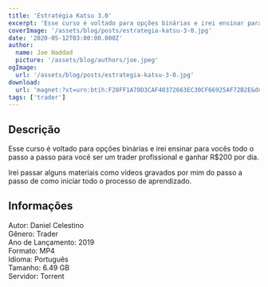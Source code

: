 ```yaml
---
title: 'Estratégia Katsu 3.0'
excerpt: 'Esse curso é voltado para opções binárias e irei ensinar para vocês todo o passo a passo para você ser um trader profissional e ganhar R$200 por dia.  Irei passar alguns materiais como vídeos gravados por mim do passo a passo de como iniciar todo o processo de aprendizado. Info'
coverImage: '/assets/blog/posts/estrategia-katsu-3-0.jpg'
date: '2020-05-12T03:00:00.000Z'
author:
  name: Joe Haddad
  picture: '/assets/blog/authors/joe.jpeg'
ogImage:
  url: '/assets/blog/posts/estrategia-katsu-3-0.jpg'
download:
  url: 'magnet:?xt=urn:btih:F28FF1A70D3CAF40372663EC30CF66925AF72B2E&dn=ESTRAT%c3%89GIA%20KATSU%203.0&tr=udp%3a%2f%2ftracker.openbittorrent.com%3a1337%2fannounce&tr=udp%3a%2f%2ftracker.opentrackr.org%3a1337%2fannounce'
tags: ['trader']
---
```

<h2>Descrição</h2>
<p></p><p>Esse curso é voltado para opções binárias e irei ensinar para vocês todo o passo a passo para você ser um trader profissional e ganhar R$200 por dia.</p><p>Irei passar alguns materiais como vídeos gravados por mim do passo a passo de como iniciar todo o processo de aprendizado.</p><h2>Informações</h2><p>Autor: Daniel Celestino<br/>Gênero: Trader<br/>Ano de Lançamento: 2019<br/>Formato: MP4<br/>Idioma: Português<br/>Tamanho: 6.49 GB<br/>Servidor: Torrent</p>